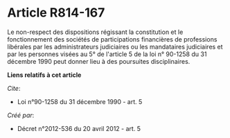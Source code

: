 # Article R814-167

Le non-respect des dispositions régissant la constitution et le fonctionnement des sociétés de participations financières de
professions libérales par les administrateurs judiciaires ou les mandataires judiciaires et par les personnes visées au 5° de
l'article 5 de la loi n° 90-1258 du 31 décembre 1990 peut donner lieu à des poursuites disciplinaires.

**Liens relatifs à cet article**

_Cite_:

  - Loi n°90-1258 du 31 décembre 1990 - art. 5

_Créé par_:

  - Décret n°2012-536 du 20 avril 2012 - art. 5
